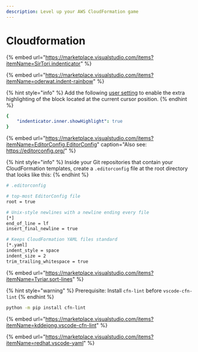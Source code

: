 ```yaml
---
description: Level up your AWS CloudFormation game
---
```


# Cloudformation

{% embed url="https://marketplace.visualstudio.com/items?itemName=SirTori.indenticator" %}

{% embed url="https://marketplace.visualstudio.com/items?itemName=oderwat.indent-rainbow" %}

{% hint style="info" %}
 Add the following [user setting](https://code.visualstudio.com/docs/getstarted/settings) to enable the extra highlighting of the block located at the current cursor position.
{% endhint %}

```yaml
{
    "indenticator.inner.showHighlight": true
}
```

{% embed url="https://marketplace.visualstudio.com/items?itemName=EditorConfig.EditorConfig" caption="Also see: https://editorconfig.org/" %}

{% hint style="info" %}
 Inside your Git repositories that contain your CloudFormation templates, create a `.editorconfig` file at the root directory that looks like this:
{% endhint %}

```bash
# .editorconfig

# top-most EditorConfig file
root = true

# Unix-style newlines with a newline ending every file
[*]
end_of_line = lf
insert_final_newline = true

# Keeps CloudFormation YAML files standard
[*.yaml]
indent_style = space
indent_size = 2
trim_trailing_whitespace = true
```

{% embed url="https://marketplace.visualstudio.com/items?itemName=Tyriar.sort-lines" %}

{% hint style="warning" %}
Prerequisite: Install `cfn-lint` before `vscode-cfn-lint`
{% endhint %}

```bash
python -m pip install cfn-lint
```

{% embed url="https://marketplace.visualstudio.com/items?itemName=kddejong.vscode-cfn-lint" %}

{% embed url="https://marketplace.visualstudio.com/items?itemName=redhat.vscode-yaml" %}



